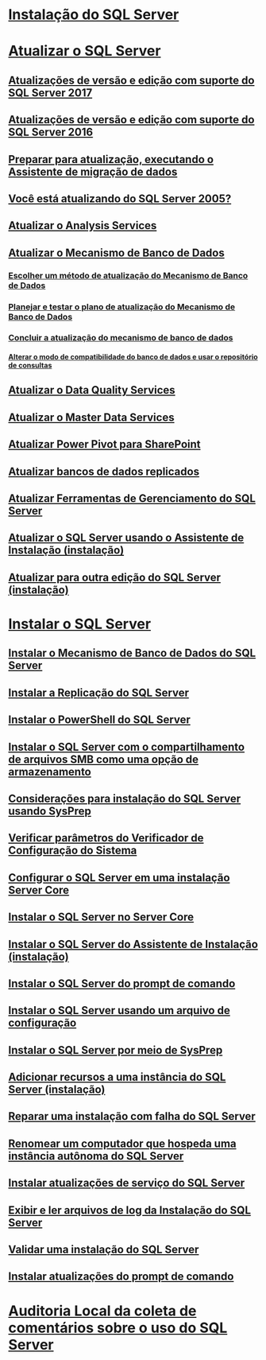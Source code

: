 # [Instalação do SQL Server](installation-for-sql-server.md)  
# [Atualizar o SQL Server](upgrade-sql-server.md)  
## [Atualizações de versão e edição com suporte do SQL Server 2017](supported-version-and-edition-upgrades-2017.md)  
## [Atualizações de versão e edição com suporte do SQL Server 2016](supported-version-and-edition-upgrades.md)  
## [Preparar para atualização, executando o Assistente de migração de dados](prepare-for-upgrade-by-running-data-migration-assistant.md)  
## [Você está atualizando do SQL Server 2005?](are-you-upgrading-from-sql-server-2005.md)  
## [Atualizar o Analysis Services](upgrade-analysis-services.md)  
## [Atualizar o Mecanismo de Banco de Dados](upgrade-database-engine.md)  
### [Escolher um método de atualização do Mecanismo de Banco de Dados](choose-a-database-engine-upgrade-method.md)  
### [Planejar e testar o plano de atualização do Mecanismo de Banco de Dados](plan-and-test-the-database-engine-upgrade-plan.md)  
### [Concluir a atualização do mecanismo de banco de dados](complete-the-database-engine-upgrade.md)  
#### [Alterar o modo de compatibilidade do banco de dados e usar o repositório de consultas](change-the-database-compatibility-mode-and-use-the-query-store.md)  
## [Atualizar o Data Quality Services](upgrade-data-quality-services.md)  
## [Atualizar o Master Data Services](upgrade-master-data-services.md)  
## [Atualizar Power Pivot para SharePoint](upgrade-power-pivot-for-sharepoint.md)  
## [Atualizar bancos de dados replicados](upgrade-replicated-databases.md)  
## [Atualizar Ferramentas de Gerenciamento do SQL Server](upgrade-sql-server-management-tools.md)  
## [Atualizar o SQL Server usando o Assistente de Instalação (instalação)](upgrade-sql-server-using-the-installation-wizard-setup.md)  
## [Atualizar para outra edição do SQL Server (instalação)](upgrade-to-a-different-edition-of-sql-server-setup.md)  
# [Instalar o SQL Server](install-sql-server.md)  
## [Instalar o Mecanismo de Banco de Dados do SQL Server](install-sql-server-database-engine.md)  
## [Instalar a Replicação do SQL Server](install-sql-server-replication.md)  
## [Instalar o PowerShell do SQL Server](install-sql-server-powershell.md)  
## [Instalar o SQL Server com o compartilhamento de arquivos SMB como uma opção de armazenamento](install-sql-server-with-smb-fileshare-as-a-storage-option.md)  
## [Considerações para instalação do SQL Server usando SysPrep](considerations-for-installing-sql-server-using-sysprep.md)  
## [Verificar parâmetros do Verificador de Configuração do Sistema](check-parameters-for-the-system-configuration-checker.md)  
## [Configurar o SQL Server em uma instalação Server Core](configure-sql-server-on-a-server-core-installation.md)  
## [Instalar o SQL Server no Server Core](install-sql-server-on-server-core.md)  
## [Instalar o SQL Server do Assistente de Instalação (instalação)](install-sql-server-from-the-installation-wizard-setup.md)
## [Instalar o SQL Server do prompt de comando](install-sql-server-from-the-command-prompt.md)  
## [Instalar o SQL Server usando um arquivo de configuração](install-sql-server-using-a-configuration-file.md)  
## [Instalar o SQL Server por meio de SysPrep](install-sql-server-using-sysprep.md)  
## [Adicionar recursos a uma instância do SQL Server (instalação)](add-features-to-an-instance-of-sql-server-setup.md)  
## [Reparar uma instalação com falha do SQL Server](repair-a-failed-sql-server-installation.md)  
## [Renomear um computador que hospeda uma instância autônoma do SQL Server](rename-a-computer-that-hosts-a-stand-alone-instance-of-sql-server.md)  
## [Instalar atualizações de serviço do SQL Server](install-sql-server-servicing-updates.md)  
## [Exibir e ler arquivos de log da Instalação do SQL Server](view-and-read-sql-server-setup-log-files.md)  
## [Validar uma instalação do SQL Server](validate-a-sql-server-installation.md)  
## [Instalar atualizações do prompt de comando](installing-updates-from-the-command-prompt.md)  
# [Auditoria Local da coleta de comentários sobre o uso do SQL Server](local-audit-for-sql-server-usage-feedback-collection.md)  
